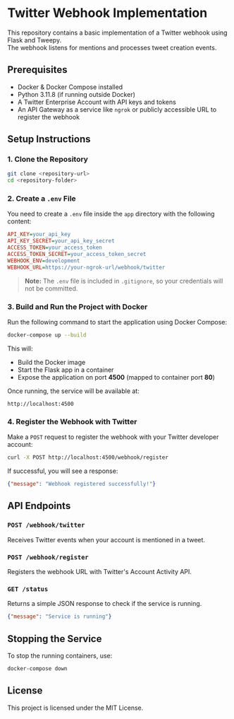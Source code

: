 # Twitter Webhook Implementation

This repository contains a basic implementation of a Twitter webhook using Flask and Tweepy.  
The webhook listens for mentions and processes tweet creation events.

## Prerequisites

- Docker & Docker Compose installed
- Python 3.11.8 (if running outside Docker)
- A Twitter Enterprise Account with API keys and tokens
- An API Gateway as a service like `ngrok` or publicly accessible URL to register the webhook

## Setup Instructions

### 1. Clone the Repository

```sh
git clone <repository-url>
cd <repository-folder>
```

### 2. Create a `.env` File

You need to create a `.env` file inside the `app` directory with the following content:

```ini
API_KEY=your_api_key
API_KEY_SECRET=your_api_key_secret
ACCESS_TOKEN=your_access_token
ACCESS_TOKEN_SECRET=your_access_token_secret
WEBHOOK_ENV=development
WEBHOOK_URL=https://your-ngrok-url/webhook/twitter
```

> **Note:** The `.env` file is included in `.gitignore`, so your credentials will not be committed.

### 3. Build and Run the Project with Docker

Run the following command to start the application using Docker Compose:

```sh
docker-compose up --build
```

This will:
- Build the Docker image
- Start the Flask app in a container
- Expose the application on port **4500** (mapped to container port **80**)

Once running, the service will be available at:

```
http://localhost:4500
```

### 4. Register the Webhook with Twitter

Make a `POST` request to register the webhook with your Twitter developer account:

```sh
curl -X POST http://localhost:4500/webhook/register
```

If successful, you will see a response:

```json
{"message": "Webhook registered successfully!"}
```

## API Endpoints

### `POST /webhook/twitter`
Receives Twitter events when your account is mentioned in a tweet.

### `POST /webhook/register`
Registers the webhook URL with Twitter's Account Activity API.

### `GET /status`
Returns a simple JSON response to check if the service is running.

```json
{"message": "Service is running"}
```

## Stopping the Service

To stop the running containers, use:

```sh
docker-compose down
```

## License
This project is licensed under the MIT License.

